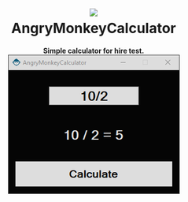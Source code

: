 <h1 align="center">
  <br>
  <a href="#"><img src="https://raw.githubusercontent.com/karamalhamoud/AngryMonkeyCalculator/master/favicon.ico" width="100"></a>
  <br>
  AngryMonkeyCalculator
  <br>
</h1>

<h4 align="center">Simple calculator for hire test.
<br>
<img src="https://raw.githubusercontent.com/karamalhamoud/AngryMonkeyCalculator/master/screenshot.png" width="349">
</h4>
